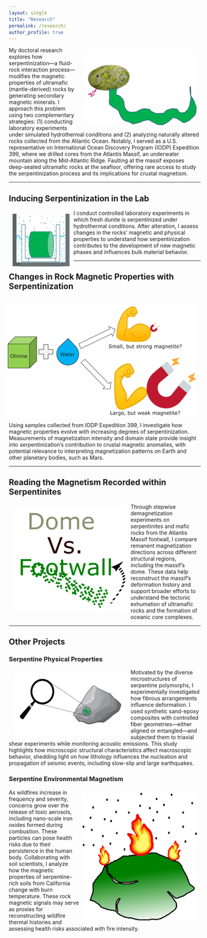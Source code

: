 ```yaml
---
layout: single
title: "Research"
permalink: /research/
author_profile: true
---
```


<img src="/images/Serpentinization.png" alt="Serpentinization" width="300" style="float: right; margin: 10px;">

My doctoral research explores how serpentinization—a fluid-rock interaction process—modifies the magnetic properties of ultramafic (mantle-derived) rocks by generating secondary magnetic minerals. I approach this problem using two complementary strategies: (1) conducting laboratory experiments under simulated hydrothermal conditions and (2) analyzing naturally altered rocks collected from the Atlantic Ocean. Notably, I served as a U.S. representative on International Ocean Discovery Program (IODP) Expedition 399, where we drilled cores from the Atlantis Massif, an underwater mountain along the Mid-Atlantic Ridge. Faulting at the massif exposes deep-seated ultramafic rocks at the seafloor, offering rare access to study the serpentinization process and its implications for crustal magnetism.

---

## Inducing Serpentinization in the Lab

<img src="/images/DunExp.png" alt="DunExp" width="150" style="float: left; margin: 10px;">

I conduct controlled laboratory experiments in which fresh dunite is serpentinized under hydrothermal conditions. After alteration, I assess changes in the rocks’ magnetic and physical properties to understand how serpentinization contributes to the development of new magnetic phases and influences bulk material behavior.

---

## Changes in Rock Magnetic Properties with Serpentinization 

<img src="/images/Rockmag.png" alt="Rockmag" width="600" style="float: right; margin: 10px;">

Using samples collected from IODP Expedition 399, I investigate how magnetic properties evolve with increasing degrees of serpentinization. Measurements of magnetization intensity and domain state provide insight into serpentinization’s contribution to crustal magnetic anomalies, with potential relevance to interpreting magnetization patterns on Earth and other planetary bodies, such as Mars.

---

## Reading the Magnetism Recorded within Serpentinites

<img src="/images/FootwallRotation.png" alt="FootwallRotation" width="300" style="float: left; margin: 10px;">

Through stepwise demagnetization experiments on serpentinites and mafic rocks from the Atlantis Massif footwall, I compare remanent magnetization directions across different structural regions, including the massif’s dome. These data help reconstruct the massif’s deformation history and support broader efforts to understand the tectonic exhumation of ultramafic rocks and the formation of oceanic core complexes.

---

## Other Projects

### Serpentine Physical Properties

<img src="/images/Microstructure.png" alt="Microstructure" width="300" style="float: left; margin: 10px;">

Motivated by the diverse microstructures of serpentine polymorphs, I experimentally investigated how fibrous arrangements influence deformation. I used synthetic sand-epoxy composites with controlled fiber geometries—either aligned or entangled—and subjected them to triaxial shear experiments while monitoring acoustic emissions. This study highlights how microscopic structural characteristics affect macroscopic behavior, shedding light on how lithology influences the nucleation and propagation of seismic events, including slow-slip and large earthquakes.

### Serpentine Environmental Magnetism

<img src="/images/Fire.png" alt="Fire" width="300" style="float: right; margin: 10px;">

As wildfires increase in frequency and severity, concerns grow over the release of toxic aerosols, including nano-scale iron oxides formed during combustion. These particles can pose health risks due to their persistence in the human body. Collaborating with soil scientists, I analyze how the magnetic properties of serpentine-rich soils from California change with burn temperature. These rock magnetic signals may serve as proxies for reconstructing wildfire thermal histories and assessing health risks associated with fire intensity.
